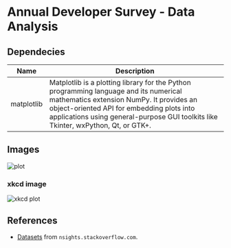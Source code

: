 # Annual Developer Survey - Data Analysis

## Dependecies

| Name       | Description                                                                                                                                                                                                                                                          |
| ---------- | -------------------------------------------------------------------------------------------------------------------------------------------------------------------------------------------------------------------------------------------------------------------- |
| matplotlib | Matplotlib is a plotting library for the Python programming language and its numerical mathematics extension NumPy. It provides an object-oriented API for embedding plots into applications using general-purpose GUI toolkits like Tkinter, wxPython, Qt, or GTK+. |

## Images

![plot](https://i.ibb.co/p1B05tt/plot.png)

### xkcd image

![xkcd plot](https://i.ibb.co/s2swsDy/plot.png)

## References

- [Datasets](https://insights.stackoverflow.com/survey) from `nsights.stackoverflow.com`.

